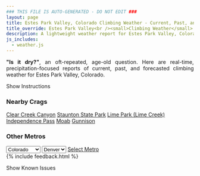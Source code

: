 ```yaml
---
### THIS FILE IS AUTO-GENERATED - DO NOT EDIT ###
layout: page
title: Estes Park Valley, Colorado Climbing Weather - Current, Past, and Forecasted Report
title_override: Estes Park Valley<br /><small>Climbing Weather</small>
description: A lightweight weather report for Estes Park Valley, Colorado. Optimized for slow internet connections.
js_includes:
  - weather.js
---
```


<section class="measure center lh-copy f5-ns f6 ph2 mv4" style="text-align: justify;">
<strong>"Is it dry?"</strong>, an oft-repeated, age-old question. Here are real-time,
precipitation-focused reports of current, past, and forecasted climbing weather for Estes Park Valley, Colorado.
</section>

<p id="settings-toggle" class="mw5 b center tc hover-light-red black-70 pointer">Show Instructions</p>
<section id="settings" class="overflow-hidden" style="display:none;">
    <div class="mv2 ph2 center">
        <div class="fn f6 tc pv2">
            <p class="measure lh-copy center"><strong>Show/hide hourly forecasts</strong> by clicking the desired day.</p>
            <hr class="mw5 p0 mv2 o-60 b0 bt b--light-red light-red bg-light-red">
            <p class="measure lh-copy center"><strong>Current and Past conditions</strong> are measured by the nearest weather station. <strong>Forecast conditions</strong> are calculated and polled separately.</p>
            <hr class="mw5 p0 mv2 o-60 b0 bt b--light-red light-red bg-light-red">
            <p class="measure lh-copy center"><strong>Having issues?</strong> Try <a id="clear-cache" class="no-underline relative fancy-link light-red hover-light-red" href="#">clearing the local cache</a>.</p>
            <hr class="mw5 p0 mv2 o-60 b0 bt b--light-red light-red bg-light-red">
            <p class="measure lh-copy center">Weather data sourced from <a class="no-underline fancy-link relative light-red" target="_blank" href="https://www.weather.gov/documentation/services-web-api">weather.gov</a>.</p>
        </div>
    </div>
</section>
<section id="weather" data-crag="estes-park-valley-colorado" class="mv4-ns mv3 ph2 center"></section>
<section id="nearby" class="tc lh-copy">
  <h3>Nearby Crags</h3>
<a class="nowrap no-underline fancy-link relative light-red mh3" href="/crags/clear-creek-canyon-colorado-weather.html">Clear Creek Canyon</a>
<a class="nowrap no-underline fancy-link relative light-red mh3" href="/crags/staunton-state-park-colorado-weather.html">Staunton State Park</a>
<a class="nowrap no-underline fancy-link relative light-red mh3" href="/crags/lime-park-lime-creek-colorado-weather.html">Lime Park (Lime Creek)</a>
<a class="nowrap no-underline fancy-link relative light-red mh3" href="/crags/independence-pass-colorado-weather.html">Independence Pass</a>
<a class="nowrap no-underline fancy-link relative light-red mh3" href="/crags/moab-utah-weather.html">Moab</a>
<a class="nowrap no-underline fancy-link relative light-red mh3" href="/crags/gunnison-colorado-weather.html">Gunnison</a>
</section>
<section id="nearby" class="tc lh-copy">
  <h3>Other Metros</h3>
  <select class="ma1 bg-near-white pa2" id="stateSel">
    <option value="Texas">Texas</option>
    <option value="Washington">Washington</option>
    <option value="Colorado" selected>Colorado</option>
    <option value="Tennessee">Tennessee</option>
    <option value="Utah">Utah</option>
    <option value="California">California</option>
  </select>
  <select class="ma1 bg-near-white pa2" id="citySel">
    <option value="Denver" selected>Denver</option>
  </select>
  <a id="selectMetro" class="f6 link dim ph3 pv2 ma1 dib white bg-light-red" href="/crags/denver-colorado-weather.html">Select Metro</a>
  <script>
    var states = [];
    states["Texas"] = "Austin"
    states["Washington"] = "Seattle"
    states["Colorado"] = "Denver"
    states["Tennessee"] = "Nashville"
    states["Utah"] = "Salt Lake City"
    states["California"] = "San Francisco|Los Angeles"
  </script>
</section>
{% include feedback.html %}
<p id="issues-toggle" class="mw5 b center tc hover-light-red black-70 pointer">Show Known Issues</p>
<section id="issues" class="overflow-hidden tc f6">
</section>

<script>
  var weekly_BOU_46_92 = {"updated":"2022-03-04T05:57:25+00:00","units":"us","forecastGenerator":"BaselineForecastGenerator","generatedAt":"2022-03-04T08:37:59+00:00","updateTime":"2022-03-04T05:57:25+00:00","validTimes":"2022-03-03T23:00:00+00:00/P7DT2H","elevation":{"unitCode":"wmoUnit:m","value":2542.9464},"periods":[{"number":1,"name":"Overnight","startTime":"2022-03-04T01:00:00-07:00","endTime":"2022-03-04T06:00:00-07:00","isDaytime":false,"temperature":36,"temperatureUnit":"F","temperatureTrend":null,"windSpeed":"10 to 15 mph","windDirection":"WSW","icon":"https://api.weather.gov/icons/land/night/bkn?size=medium","shortForecast":"Mostly Cloudy","detailedForecast":"Mostly cloudy, with a low around 36. West southwest wind 10 to 15 mph, with gusts as high as 24 mph."},{"number":2,"name":"Friday","startTime":"2022-03-04T06:00:00-07:00","endTime":"2022-03-04T18:00:00-07:00","isDaytime":true,"temperature":52,"temperatureUnit":"F","temperatureTrend":"falling","windSpeed":"10 to 14 mph","windDirection":"W","icon":"https://api.weather.gov/icons/land/day/snow,20/snow,90?size=medium","shortForecast":"Slight Chance Light Snow","detailedForecast":"A slight chance of snow between 11am and 1pm, then rain and snow. Partly sunny. High near 52, with temperatures falling to around 46 in the afternoon. West wind 10 to 14 mph, with gusts as high as 22 mph. Chance of precipitation is 90%. New snow accumulation of less than one inch possible."},{"number":3,"name":"Friday Night","startTime":"2022-03-04T18:00:00-07:00","endTime":"2022-03-05T06:00:00-07:00","isDaytime":false,"temperature":30,"temperatureUnit":"F","temperatureTrend":"rising","windSpeed":"7 to 10 mph","windDirection":"W","icon":"https://api.weather.gov/icons/land/night/snow,90?size=medium","shortForecast":"Light Snow","detailedForecast":"Snow. Cloudy. Low around 30, with temperatures rising to around 33 overnight. West wind 7 to 10 mph, with gusts as high as 16 mph. Chance of precipitation is 90%. New snow accumulation of 1 to 3 inches possible."},{"number":4,"name":"Saturday","startTime":"2022-03-05T06:00:00-07:00","endTime":"2022-03-05T18:00:00-07:00","isDaytime":true,"temperature":36,"temperatureUnit":"F","temperatureTrend":null,"windSpeed":"12 to 16 mph","windDirection":"SSW","icon":"https://api.weather.gov/icons/land/day/snow,80?size=medium","shortForecast":"Light Snow","detailedForecast":"Snow. Mostly cloudy, with a high near 36. South southwest wind 12 to 16 mph, with gusts as high as 24 mph. Chance of precipitation is 80%. New snow accumulation of 1 to 2 inches possible."},{"number":5,"name":"Saturday Night","startTime":"2022-03-05T18:00:00-07:00","endTime":"2022-03-06T06:00:00-07:00","isDaytime":false,"temperature":17,"temperatureUnit":"F","temperatureTrend":null,"windSpeed":"7 to 10 mph","windDirection":"SE","icon":"https://api.weather.gov/icons/land/night/snow,70/snow,90?size=medium","shortForecast":"Light Snow","detailedForecast":"Snow. Mostly cloudy, with a low around 17. Southeast wind 7 to 10 mph. Chance of precipitation is 90%. New snow accumulation of around one inch possible."},{"number":6,"name":"Sunday","startTime":"2022-03-06T06:00:00-07:00","endTime":"2022-03-06T18:00:00-07:00","isDaytime":true,"temperature":23,"temperatureUnit":"F","temperatureTrend":null,"windSpeed":"8 to 13 mph","windDirection":"ESE","icon":"https://api.weather.gov/icons/land/day/snow,100?size=medium","shortForecast":"Light Snow","detailedForecast":"Snow. Cloudy, with a high near 23. Chance of precipitation is 100%. New snow accumulation of 1 to 3 inches possible."},{"number":7,"name":"Sunday Night","startTime":"2022-03-06T18:00:00-07:00","endTime":"2022-03-07T06:00:00-07:00","isDaytime":false,"temperature":10,"temperatureUnit":"F","temperatureTrend":null,"windSpeed":"9 mph","windDirection":"NW","icon":"https://api.weather.gov/icons/land/night/snow,70/snow,30?size=medium","shortForecast":"Light Snow Likely","detailedForecast":"Snow likely before 5am. Mostly cloudy, with a low around 10. Chance of precipitation is 70%. New snow accumulation of less than half an inch possible."},{"number":8,"name":"Monday","startTime":"2022-03-07T06:00:00-07:00","endTime":"2022-03-07T18:00:00-07:00","isDaytime":true,"temperature":26,"temperatureUnit":"F","temperatureTrend":null,"windSpeed":"9 to 14 mph","windDirection":"W","icon":"https://api.weather.gov/icons/land/day/snow?size=medium","shortForecast":"Slight Chance Light Snow","detailedForecast":"A slight chance of snow between 11am and 5pm. Partly sunny, with a high near 26."},{"number":9,"name":"Monday Night","startTime":"2022-03-07T18:00:00-07:00","endTime":"2022-03-08T06:00:00-07:00","isDaytime":false,"temperature":10,"temperatureUnit":"F","temperatureTrend":null,"windSpeed":"15 mph","windDirection":"WSW","icon":"https://api.weather.gov/icons/land/night/cold?size=medium","shortForecast":"Mostly Clear","detailedForecast":"Mostly clear, with a low around 10."},{"number":10,"name":"Tuesday","startTime":"2022-03-08T06:00:00-07:00","endTime":"2022-03-08T18:00:00-07:00","isDaytime":true,"temperature":35,"temperatureUnit":"F","temperatureTrend":null,"windSpeed":"15 to 20 mph","windDirection":"WSW","icon":"https://api.weather.gov/icons/land/day/blizzard?size=medium","shortForecast":"Patchy Blowing Snow","detailedForecast":"Patchy blowing snow between 11am and 1pm. Sunny, with a high near 35."},{"number":11,"name":"Tuesday Night","startTime":"2022-03-08T18:00:00-07:00","endTime":"2022-03-09T06:00:00-07:00","isDaytime":false,"temperature":17,"temperatureUnit":"F","temperatureTrend":null,"windSpeed":"17 mph","windDirection":"W","icon":"https://api.weather.gov/icons/land/night/sct/snow?size=medium","shortForecast":"Partly Cloudy then Slight Chance Light Snow","detailedForecast":"A slight chance of snow after 5am. Partly cloudy, with a low around 17."},{"number":12,"name":"Wednesday","startTime":"2022-03-09T06:00:00-07:00","endTime":"2022-03-09T18:00:00-07:00","isDaytime":true,"temperature":35,"temperatureUnit":"F","temperatureTrend":null,"windSpeed":"17 to 21 mph","windDirection":"W","icon":"https://api.weather.gov/icons/land/day/snow?size=medium","shortForecast":"Chance Light Snow","detailedForecast":"A chance of snow. Partly sunny, with a high near 35. New snow accumulation of less than half an inch possible."},{"number":13,"name":"Wednesday Night","startTime":"2022-03-09T18:00:00-07:00","endTime":"2022-03-10T06:00:00-07:00","isDaytime":false,"temperature":14,"temperatureUnit":"F","temperatureTrend":null,"windSpeed":"14 to 17 mph","windDirection":"W","icon":"https://api.weather.gov/icons/land/night/snow?size=medium","shortForecast":"Chance Light Snow","detailedForecast":"A chance of snow. Mostly cloudy, with a low around 14. New snow accumulation of around one inch possible."},{"number":14,"name":"Thursday","startTime":"2022-03-10T06:00:00-07:00","endTime":"2022-03-10T18:00:00-07:00","isDaytime":true,"temperature":24,"temperatureUnit":"F","temperatureTrend":null,"windSpeed":"16 mph","windDirection":"NNW","icon":"https://api.weather.gov/icons/land/day/snow?size=medium","shortForecast":"Chance Light Snow","detailedForecast":"A chance of snow. Partly sunny, with a high near 24. New snow accumulation of less than one inch possible."}]}
  var hourly_BOU_46_92 = {"@context":["https://geojson.org/geojson-ld/geojson-context.jsonld",{"@version":"1.1","wx":"https://api.weather.gov/ontology#","geo":"http://www.opengis.net/ont/geosparql#","unit":"http://codes.wmo.int/common/unit/","@vocab":"https://api.weather.gov/ontology#"}],"type":"Feature","geometry":{"type":"Polygon","coordinates":[[[-105.5332704,40.4141984],[-105.5310309,40.3922896],[-105.5022871,40.393991199999995],[-105.5045206,40.415900099999995],[-105.5332704,40.4141984]]]},"properties":{"updated":"2022-03-04T05:57:25+00:00","units":"us","forecastGenerator":"HourlyForecastGenerator","generatedAt":"2022-03-04T08:38:00+00:00","updateTime":"2022-03-04T05:57:25+00:00","validTimes":"2022-03-03T23:00:00+00:00/P7DT2H","elevation":{"unitCode":"wmoUnit:m","value":2542.9464},"periods":[{"number":1,"name":"","startTime":"2022-03-04T01:00:00-07:00","endTime":"2022-03-04T02:00:00-07:00","isDaytime":false,"temperature":42,"temperatureUnit":"F","temperatureTrend":null,"windSpeed":"15 mph","windDirection":"W","icon":"https://api.weather.gov/icons/land/night/bkn?size=small","shortForecast":"Mostly Cloudy","detailedForecast":""},{"number":2,"name":"","startTime":"2022-03-04T02:00:00-07:00","endTime":"2022-03-04T03:00:00-07:00","isDaytime":false,"temperature":40,"temperatureUnit":"F","temperatureTrend":null,"windSpeed":"14 mph","windDirection":"W","icon":"https://api.weather.gov/icons/land/night/bkn?size=small","shortForecast":"Mostly Cloudy","detailedForecast":""},{"number":3,"name":"","startTime":"2022-03-04T03:00:00-07:00","endTime":"2022-03-04T04:00:00-07:00","isDaytime":false,"temperature":40,"temperatureUnit":"F","temperatureTrend":null,"windSpeed":"13 mph","windDirection":"W","icon":"https://api.weather.gov/icons/land/night/bkn?size=small","shortForecast":"Mostly Cloudy","detailedForecast":""},{"number":4,"name":"","startTime":"2022-03-04T04:00:00-07:00","endTime":"2022-03-04T05:00:00-07:00","isDaytime":false,"temperature":39,"temperatureUnit":"F","temperatureTrend":null,"windSpeed":"10 mph","windDirection":"WSW","icon":"https://api.weather.gov/icons/land/night/bkn?size=small","shortForecast":"Mostly Cloudy","detailedForecast":""},{"number":5,"name":"","startTime":"2022-03-04T05:00:00-07:00","endTime":"2022-03-04T06:00:00-07:00","isDaytime":false,"temperature":37,"temperatureUnit":"F","temperatureTrend":null,"windSpeed":"12 mph","windDirection":"W","icon":"https://api.weather.gov/icons/land/night/bkn?size=small","shortForecast":"Mostly Cloudy","detailedForecast":""},{"number":6,"name":"","startTime":"2022-03-04T06:00:00-07:00","endTime":"2022-03-04T07:00:00-07:00","isDaytime":true,"temperature":39,"temperatureUnit":"F","temperatureTrend":null,"windSpeed":"12 mph","windDirection":"W","icon":"https://api.weather.gov/icons/land/day/bkn?size=small","shortForecast":"Partly Sunny","detailedForecast":""},{"number":7,"name":"","startTime":"2022-03-04T07:00:00-07:00","endTime":"2022-03-04T08:00:00-07:00","isDaytime":true,"temperature":36,"temperatureUnit":"F","temperatureTrend":null,"windSpeed":"10 mph","windDirection":"W","icon":"https://api.weather.gov/icons/land/day/bkn?size=small","shortForecast":"Mostly Cloudy","detailedForecast":""},{"number":8,"name":"","startTime":"2022-03-04T08:00:00-07:00","endTime":"2022-03-04T09:00:00-07:00","isDaytime":true,"temperature":41,"temperatureUnit":"F","temperatureTrend":null,"windSpeed":"10 mph","windDirection":"W","icon":"https://api.weather.gov/icons/land/day/bkn?size=small","shortForecast":"Mostly Cloudy","detailedForecast":""},{"number":9,"name":"","startTime":"2022-03-04T09:00:00-07:00","endTime":"2022-03-04T10:00:00-07:00","isDaytime":true,"temperature":46,"temperatureUnit":"F","temperatureTrend":null,"windSpeed":"12 mph","windDirection":"WSW","icon":"https://api.weather.gov/icons/land/day/bkn?size=small","shortForecast":"Mostly Cloudy","detailedForecast":""},{"number":10,"name":"","startTime":"2022-03-04T10:00:00-07:00","endTime":"2022-03-04T11:00:00-07:00","isDaytime":true,"temperature":50,"temperatureUnit":"F","temperatureTrend":null,"windSpeed":"13 mph","windDirection":"WSW","icon":"https://api.weather.gov/icons/land/day/bkn?size=small","shortForecast":"Mostly Cloudy","detailedForecast":""},{"number":11,"name":"","startTime":"2022-03-04T11:00:00-07:00","endTime":"2022-03-04T12:00:00-07:00","isDaytime":true,"temperature":50,"temperatureUnit":"F","temperatureTrend":null,"windSpeed":"14 mph","windDirection":"WSW","icon":"https://api.weather.gov/icons/land/day/snow?size=small","shortForecast":"Slight Chance Light Snow","detailedForecast":""},{"number":12,"name":"","startTime":"2022-03-04T12:00:00-07:00","endTime":"2022-03-04T13:00:00-07:00","isDaytime":true,"temperature":50,"temperatureUnit":"F","temperatureTrend":null,"windSpeed":"14 mph","windDirection":"WSW","icon":"https://api.weather.gov/icons/land/day/snow?size=small","shortForecast":"Slight Chance Light Snow","detailedForecast":""},{"number":13,"name":"","startTime":"2022-03-04T13:00:00-07:00","endTime":"2022-03-04T14:00:00-07:00","isDaytime":true,"temperature":49,"temperatureUnit":"F","temperatureTrend":null,"windSpeed":"14 mph","windDirection":"WSW","icon":"https://api.weather.gov/icons/land/day/snow?size=small","shortForecast":"Slight Chance Rain And Snow","detailedForecast":""},{"number":14,"name":"","startTime":"2022-03-04T14:00:00-07:00","endTime":"2022-03-04T15:00:00-07:00","isDaytime":true,"temperature":48,"temperatureUnit":"F","temperatureTrend":null,"windSpeed":"14 mph","windDirection":"WSW","icon":"https://api.weather.gov/icons/land/day/snow?size=small","shortForecast":"Slight Chance Rain And Snow","detailedForecast":""},{"number":15,"name":"","startTime":"2022-03-04T15:00:00-07:00","endTime":"2022-03-04T16:00:00-07:00","isDaytime":true,"temperature":48,"temperatureUnit":"F","temperatureTrend":null,"windSpeed":"14 mph","windDirection":"WSW","icon":"https://api.weather.gov/icons/land/day/snow?size=small","shortForecast":"Slight Chance Rain And Snow","detailedForecast":""},{"number":16,"name":"","startTime":"2022-03-04T16:00:00-07:00","endTime":"2022-03-04T17:00:00-07:00","isDaytime":true,"temperature":47,"temperatureUnit":"F","temperatureTrend":null,"windSpeed":"13 mph","windDirection":"W","icon":"https://api.weather.gov/icons/land/day/snow?size=small","shortForecast":"Slight Chance Rain And Snow","detailedForecast":""},{"number":17,"name":"","startTime":"2022-03-04T17:00:00-07:00","endTime":"2022-03-04T18:00:00-07:00","isDaytime":true,"temperature":46,"temperatureUnit":"F","temperatureTrend":null,"windSpeed":"10 mph","windDirection":"W","icon":"https://api.weather.gov/icons/land/day/snow?size=small","shortForecast":"Rain And Snow","detailedForecast":""},{"number":18,"name":"","startTime":"2022-03-04T18:00:00-07:00","endTime":"2022-03-04T19:00:00-07:00","isDaytime":false,"temperature":43,"temperatureUnit":"F","temperatureTrend":null,"windSpeed":"10 mph","windDirection":"W","icon":"https://api.weather.gov/icons/land/night/snow?size=small","shortForecast":"Light Snow","detailedForecast":""},{"number":19,"name":"","startTime":"2022-03-04T19:00:00-07:00","endTime":"2022-03-04T20:00:00-07:00","isDaytime":false,"temperature":42,"temperatureUnit":"F","temperatureTrend":null,"windSpeed":"7 mph","windDirection":"W","icon":"https://api.weather.gov/icons/land/night/snow?size=small","shortForecast":"Light Snow","detailedForecast":""},{"number":20,"name":"","startTime":"2022-03-04T20:00:00-07:00","endTime":"2022-03-04T21:00:00-07:00","isDaytime":false,"temperature":40,"temperatureUnit":"F","temperatureTrend":null,"windSpeed":"7 mph","windDirection":"W","icon":"https://api.weather.gov/icons/land/night/snow?size=small","shortForecast":"Light Snow","detailedForecast":""},{"number":21,"name":"","startTime":"2022-03-04T21:00:00-07:00","endTime":"2022-03-04T22:00:00-07:00","isDaytime":false,"temperature":40,"temperatureUnit":"F","temperatureTrend":null,"windSpeed":"8 mph","windDirection":"W","icon":"https://api.weather.gov/icons/land/night/snow?size=small","shortForecast":"Light Snow","detailedForecast":""},{"number":22,"name":"","startTime":"2022-03-04T22:00:00-07:00","endTime":"2022-03-04T23:00:00-07:00","isDaytime":false,"temperature":40,"temperatureUnit":"F","temperatureTrend":null,"windSpeed":"9 mph","windDirection":"W","icon":"https://api.weather.gov/icons/land/night/snow?size=small","shortForecast":"Light Snow","detailedForecast":""},{"number":23,"name":"","startTime":"2022-03-04T23:00:00-07:00","endTime":"2022-03-05T00:00:00-07:00","isDaytime":false,"temperature":39,"temperatureUnit":"F","temperatureTrend":null,"windSpeed":"9 mph","windDirection":"W","icon":"https://api.weather.gov/icons/land/night/snow?size=small","shortForecast":"Light Snow","detailedForecast":""},{"number":24,"name":"","startTime":"2022-03-05T00:00:00-07:00","endTime":"2022-03-05T01:00:00-07:00","isDaytime":false,"temperature":38,"temperatureUnit":"F","temperatureTrend":null,"windSpeed":"9 mph","windDirection":"W","icon":"https://api.weather.gov/icons/land/night/snow?size=small","shortForecast":"Light Snow","detailedForecast":""},{"number":25,"name":"","startTime":"2022-03-05T01:00:00-07:00","endTime":"2022-03-05T02:00:00-07:00","isDaytime":false,"temperature":37,"temperatureUnit":"F","temperatureTrend":null,"windSpeed":"10 mph","windDirection":"W","icon":"https://api.weather.gov/icons/land/night/snow?size=small","shortForecast":"Light Snow","detailedForecast":""},{"number":26,"name":"","startTime":"2022-03-05T02:00:00-07:00","endTime":"2022-03-05T03:00:00-07:00","isDaytime":false,"temperature":36,"temperatureUnit":"F","temperatureTrend":null,"windSpeed":"10 mph","windDirection":"W","icon":"https://api.weather.gov/icons/land/night/snow?size=small","shortForecast":"Light Snow","detailedForecast":""},{"number":27,"name":"","startTime":"2022-03-05T03:00:00-07:00","endTime":"2022-03-05T04:00:00-07:00","isDaytime":false,"temperature":35,"temperatureUnit":"F","temperatureTrend":null,"windSpeed":"10 mph","windDirection":"W","icon":"https://api.weather.gov/icons/land/night/snow?size=small","shortForecast":"Light Snow","detailedForecast":""},{"number":28,"name":"","startTime":"2022-03-05T04:00:00-07:00","endTime":"2022-03-05T05:00:00-07:00","isDaytime":false,"temperature":34,"temperatureUnit":"F","temperatureTrend":null,"windSpeed":"10 mph","windDirection":"W","icon":"https://api.weather.gov/icons/land/night/snow?size=small","shortForecast":"Light Snow","detailedForecast":""},{"number":29,"name":"","startTime":"2022-03-05T05:00:00-07:00","endTime":"2022-03-05T06:00:00-07:00","isDaytime":false,"temperature":33,"temperatureUnit":"F","temperatureTrend":null,"windSpeed":"10 mph","windDirection":"W","icon":"https://api.weather.gov/icons/land/night/snow?size=small","shortForecast":"Light Snow","detailedForecast":""},{"number":30,"name":"","startTime":"2022-03-05T06:00:00-07:00","endTime":"2022-03-05T07:00:00-07:00","isDaytime":true,"temperature":32,"temperatureUnit":"F","temperatureTrend":null,"windSpeed":"12 mph","windDirection":"W","icon":"https://api.weather.gov/icons/land/day/snow?size=small","shortForecast":"Light Snow","detailedForecast":""},{"number":31,"name":"","startTime":"2022-03-05T07:00:00-07:00","endTime":"2022-03-05T08:00:00-07:00","isDaytime":true,"temperature":32,"temperatureUnit":"F","temperatureTrend":null,"windSpeed":"13 mph","windDirection":"W","icon":"https://api.weather.gov/icons/land/day/snow?size=small","shortForecast":"Light Snow","detailedForecast":""},{"number":32,"name":"","startTime":"2022-03-05T08:00:00-07:00","endTime":"2022-03-05T09:00:00-07:00","isDaytime":true,"temperature":32,"temperatureUnit":"F","temperatureTrend":null,"windSpeed":"14 mph","windDirection":"W","icon":"https://api.weather.gov/icons/land/day/snow?size=small","shortForecast":"Light Snow","detailedForecast":""},{"number":33,"name":"","startTime":"2022-03-05T09:00:00-07:00","endTime":"2022-03-05T10:00:00-07:00","isDaytime":true,"temperature":32,"temperatureUnit":"F","temperatureTrend":null,"windSpeed":"15 mph","windDirection":"W","icon":"https://api.weather.gov/icons/land/day/snow?size=small","shortForecast":"Light Snow","detailedForecast":""},{"number":34,"name":"","startTime":"2022-03-05T10:00:00-07:00","endTime":"2022-03-05T11:00:00-07:00","isDaytime":true,"temperature":33,"temperatureUnit":"F","temperatureTrend":null,"windSpeed":"16 mph","windDirection":"W","icon":"https://api.weather.gov/icons/land/day/snow?size=small","shortForecast":"Light Snow","detailedForecast":""},{"number":35,"name":"","startTime":"2022-03-05T11:00:00-07:00","endTime":"2022-03-05T12:00:00-07:00","isDaytime":true,"temperature":34,"temperatureUnit":"F","temperatureTrend":null,"windSpeed":"16 mph","windDirection":"W","icon":"https://api.weather.gov/icons/land/day/snow?size=small","shortForecast":"Light Snow","detailedForecast":""},{"number":36,"name":"","startTime":"2022-03-05T12:00:00-07:00","endTime":"2022-03-05T13:00:00-07:00","isDaytime":true,"temperature":35,"temperatureUnit":"F","temperatureTrend":null,"windSpeed":"16 mph","windDirection":"W","icon":"https://api.weather.gov/icons/land/day/snow?size=small","shortForecast":"Light Snow","detailedForecast":""},{"number":37,"name":"","startTime":"2022-03-05T13:00:00-07:00","endTime":"2022-03-05T14:00:00-07:00","isDaytime":true,"temperature":35,"temperatureUnit":"F","temperatureTrend":null,"windSpeed":"16 mph","windDirection":"W","icon":"https://api.weather.gov/icons/land/day/snow?size=small","shortForecast":"Light Snow","detailedForecast":""},{"number":38,"name":"","startTime":"2022-03-05T14:00:00-07:00","endTime":"2022-03-05T15:00:00-07:00","isDaytime":true,"temperature":35,"temperatureUnit":"F","temperatureTrend":null,"windSpeed":"15 mph","windDirection":"W","icon":"https://api.weather.gov/icons/land/day/snow?size=small","shortForecast":"Light Snow","detailedForecast":""},{"number":39,"name":"","startTime":"2022-03-05T15:00:00-07:00","endTime":"2022-03-05T16:00:00-07:00","isDaytime":true,"temperature":34,"temperatureUnit":"F","temperatureTrend":null,"windSpeed":"15 mph","windDirection":"SW","icon":"https://api.weather.gov/icons/land/day/snow?size=small","shortForecast":"Light Snow","detailedForecast":""},{"number":40,"name":"","startTime":"2022-03-05T16:00:00-07:00","endTime":"2022-03-05T17:00:00-07:00","isDaytime":true,"temperature":32,"temperatureUnit":"F","temperatureTrend":null,"windSpeed":"14 mph","windDirection":"SE","icon":"https://api.weather.gov/icons/land/day/snow?size=small","shortForecast":"Light Snow","detailedForecast":""},{"number":41,"name":"","startTime":"2022-03-05T17:00:00-07:00","endTime":"2022-03-05T18:00:00-07:00","isDaytime":true,"temperature":31,"temperatureUnit":"F","temperatureTrend":null,"windSpeed":"13 mph","windDirection":"E","icon":"https://api.weather.gov/icons/land/day/snow?size=small","shortForecast":"Chance Light Snow","detailedForecast":""},{"number":42,"name":"","startTime":"2022-03-05T18:00:00-07:00","endTime":"2022-03-05T19:00:00-07:00","isDaytime":false,"temperature":30,"temperatureUnit":"F","temperatureTrend":null,"windSpeed":"10 mph","windDirection":"ESE","icon":"https://api.weather.gov/icons/land/night/snow?size=small","shortForecast":"Chance Light Snow","detailedForecast":""},{"number":43,"name":"","startTime":"2022-03-05T19:00:00-07:00","endTime":"2022-03-05T20:00:00-07:00","isDaytime":false,"temperature":30,"temperatureUnit":"F","temperatureTrend":null,"windSpeed":"8 mph","windDirection":"ESE","icon":"https://api.weather.gov/icons/land/night/snow?size=small","shortForecast":"Chance Light Snow","detailedForecast":""},{"number":44,"name":"","startTime":"2022-03-05T20:00:00-07:00","endTime":"2022-03-05T21:00:00-07:00","isDaytime":false,"temperature":29,"temperatureUnit":"F","temperatureTrend":null,"windSpeed":"7 mph","windDirection":"ESE","icon":"https://api.weather.gov/icons/land/night/snow?size=small","shortForecast":"Chance Light Snow","detailedForecast":""},{"number":45,"name":"","startTime":"2022-03-05T21:00:00-07:00","endTime":"2022-03-05T22:00:00-07:00","isDaytime":false,"temperature":28,"temperatureUnit":"F","temperatureTrend":null,"windSpeed":"7 mph","windDirection":"SE","icon":"https://api.weather.gov/icons/land/night/snow?size=small","shortForecast":"Chance Light Snow","detailedForecast":""},{"number":46,"name":"","startTime":"2022-03-05T22:00:00-07:00","endTime":"2022-03-05T23:00:00-07:00","isDaytime":false,"temperature":27,"temperatureUnit":"F","temperatureTrend":null,"windSpeed":"7 mph","windDirection":"SE","icon":"https://api.weather.gov/icons/land/night/snow?size=small","shortForecast":"Chance Light Snow","detailedForecast":""},{"number":47,"name":"","startTime":"2022-03-05T23:00:00-07:00","endTime":"2022-03-06T00:00:00-07:00","isDaytime":false,"temperature":26,"temperatureUnit":"F","temperatureTrend":null,"windSpeed":"7 mph","windDirection":"SE","icon":"https://api.weather.gov/icons/land/night/snow?size=small","shortForecast":"Light Snow Likely","detailedForecast":""},{"number":48,"name":"","startTime":"2022-03-06T00:00:00-07:00","endTime":"2022-03-06T01:00:00-07:00","isDaytime":false,"temperature":25,"temperatureUnit":"F","temperatureTrend":null,"windSpeed":"7 mph","windDirection":"SE","icon":"https://api.weather.gov/icons/land/night/snow?size=small","shortForecast":"Light Snow Likely","detailedForecast":""},{"number":49,"name":"","startTime":"2022-03-06T01:00:00-07:00","endTime":"2022-03-06T02:00:00-07:00","isDaytime":false,"temperature":24,"temperatureUnit":"F","temperatureTrend":null,"windSpeed":"7 mph","windDirection":"SE","icon":"https://api.weather.gov/icons/land/night/snow?size=small","shortForecast":"Light Snow Likely","detailedForecast":""},{"number":50,"name":"","startTime":"2022-03-06T02:00:00-07:00","endTime":"2022-03-06T03:00:00-07:00","isDaytime":false,"temperature":23,"temperatureUnit":"F","temperatureTrend":null,"windSpeed":"7 mph","windDirection":"SE","icon":"https://api.weather.gov/icons/land/night/snow?size=small","shortForecast":"Light Snow Likely","detailedForecast":""},{"number":51,"name":"","startTime":"2022-03-06T03:00:00-07:00","endTime":"2022-03-06T04:00:00-07:00","isDaytime":false,"temperature":22,"temperatureUnit":"F","temperatureTrend":null,"windSpeed":"7 mph","windDirection":"SE","icon":"https://api.weather.gov/icons/land/night/snow?size=small","shortForecast":"Light Snow Likely","detailedForecast":""},{"number":52,"name":"","startTime":"2022-03-06T04:00:00-07:00","endTime":"2022-03-06T05:00:00-07:00","isDaytime":false,"temperature":22,"temperatureUnit":"F","temperatureTrend":null,"windSpeed":"7 mph","windDirection":"SE","icon":"https://api.weather.gov/icons/land/night/snow?size=small","shortForecast":"Light Snow Likely","detailedForecast":""},{"number":53,"name":"","startTime":"2022-03-06T05:00:00-07:00","endTime":"2022-03-06T06:00:00-07:00","isDaytime":false,"temperature":21,"temperatureUnit":"F","temperatureTrend":null,"windSpeed":"7 mph","windDirection":"SE","icon":"https://api.weather.gov/icons/land/night/snow?size=small","shortForecast":"Light Snow","detailedForecast":""},{"number":54,"name":"","startTime":"2022-03-06T06:00:00-07:00","endTime":"2022-03-06T07:00:00-07:00","isDaytime":true,"temperature":20,"temperatureUnit":"F","temperatureTrend":null,"windSpeed":"8 mph","windDirection":"SE","icon":"https://api.weather.gov/icons/land/day/snow?size=small","shortForecast":"Light Snow","detailedForecast":""},{"number":55,"name":"","startTime":"2022-03-06T07:00:00-07:00","endTime":"2022-03-06T08:00:00-07:00","isDaytime":true,"temperature":20,"temperatureUnit":"F","temperatureTrend":null,"windSpeed":"9 mph","windDirection":"ESE","icon":"https://api.weather.gov/icons/land/day/snow?size=small","shortForecast":"Light Snow","detailedForecast":""},{"number":56,"name":"","startTime":"2022-03-06T08:00:00-07:00","endTime":"2022-03-06T09:00:00-07:00","isDaytime":true,"temperature":20,"temperatureUnit":"F","temperatureTrend":null,"windSpeed":"10 mph","windDirection":"ESE","icon":"https://api.weather.gov/icons/land/day/snow?size=small","shortForecast":"Light Snow","detailedForecast":""},{"number":57,"name":"","startTime":"2022-03-06T09:00:00-07:00","endTime":"2022-03-06T10:00:00-07:00","isDaytime":true,"temperature":20,"temperatureUnit":"F","temperatureTrend":null,"windSpeed":"12 mph","windDirection":"ESE","icon":"https://api.weather.gov/icons/land/day/snow?size=small","shortForecast":"Light Snow","detailedForecast":""},{"number":58,"name":"","startTime":"2022-03-06T10:00:00-07:00","endTime":"2022-03-06T11:00:00-07:00","isDaytime":true,"temperature":21,"temperatureUnit":"F","temperatureTrend":null,"windSpeed":"13 mph","windDirection":"ESE","icon":"https://api.weather.gov/icons/land/day/snow?size=small","shortForecast":"Light Snow","detailedForecast":""},{"number":59,"name":"","startTime":"2022-03-06T11:00:00-07:00","endTime":"2022-03-06T12:00:00-07:00","isDaytime":true,"temperature":21,"temperatureUnit":"F","temperatureTrend":null,"windSpeed":"13 mph","windDirection":"ESE","icon":"https://api.weather.gov/icons/land/day/snow?size=small","shortForecast":"Light Snow","detailedForecast":""},{"number":60,"name":"","startTime":"2022-03-06T12:00:00-07:00","endTime":"2022-03-06T13:00:00-07:00","isDaytime":true,"temperature":21,"temperatureUnit":"F","temperatureTrend":null,"windSpeed":"13 mph","windDirection":"ESE","icon":"https://api.weather.gov/icons/land/day/snow?size=small","shortForecast":"Light Snow","detailedForecast":""},{"number":61,"name":"","startTime":"2022-03-06T13:00:00-07:00","endTime":"2022-03-06T14:00:00-07:00","isDaytime":true,"temperature":22,"temperatureUnit":"F","temperatureTrend":null,"windSpeed":"13 mph","windDirection":"ESE","icon":"https://api.weather.gov/icons/land/day/snow?size=small","shortForecast":"Light Snow","detailedForecast":""},{"number":62,"name":"","startTime":"2022-03-06T14:00:00-07:00","endTime":"2022-03-06T15:00:00-07:00","isDaytime":true,"temperature":22,"temperatureUnit":"F","temperatureTrend":null,"windSpeed":"13 mph","windDirection":"E","icon":"https://api.weather.gov/icons/land/day/snow?size=small","shortForecast":"Light Snow","detailedForecast":""},{"number":63,"name":"","startTime":"2022-03-06T15:00:00-07:00","endTime":"2022-03-06T16:00:00-07:00","isDaytime":true,"temperature":22,"temperatureUnit":"F","temperatureTrend":null,"windSpeed":"13 mph","windDirection":"E","icon":"https://api.weather.gov/icons/land/day/snow?size=small","shortForecast":"Light Snow","detailedForecast":""},{"number":64,"name":"","startTime":"2022-03-06T16:00:00-07:00","endTime":"2022-03-06T17:00:00-07:00","isDaytime":true,"temperature":22,"temperatureUnit":"F","temperatureTrend":null,"windSpeed":"12 mph","windDirection":"E","icon":"https://api.weather.gov/icons/land/day/snow?size=small","shortForecast":"Light Snow","detailedForecast":""},{"number":65,"name":"","startTime":"2022-03-06T17:00:00-07:00","endTime":"2022-03-06T18:00:00-07:00","isDaytime":true,"temperature":21,"temperatureUnit":"F","temperatureTrend":null,"windSpeed":"9 mph","windDirection":"E","icon":"https://api.weather.gov/icons/land/day/snow?size=small","shortForecast":"Light Snow Likely","detailedForecast":""},{"number":66,"name":"","startTime":"2022-03-06T18:00:00-07:00","endTime":"2022-03-06T19:00:00-07:00","isDaytime":false,"temperature":20,"temperatureUnit":"F","temperatureTrend":null,"windSpeed":"9 mph","windDirection":"E","icon":"https://api.weather.gov/icons/land/night/snow?size=small","shortForecast":"Light Snow Likely","detailedForecast":""},{"number":67,"name":"","startTime":"2022-03-06T19:00:00-07:00","endTime":"2022-03-06T20:00:00-07:00","isDaytime":false,"temperature":20,"temperatureUnit":"F","temperatureTrend":null,"windSpeed":"9 mph","windDirection":"E","icon":"https://api.weather.gov/icons/land/night/snow?size=small","shortForecast":"Light Snow Likely","detailedForecast":""},{"number":68,"name":"","startTime":"2022-03-06T20:00:00-07:00","endTime":"2022-03-06T21:00:00-07:00","isDaytime":false,"temperature":19,"temperatureUnit":"F","temperatureTrend":null,"windSpeed":"9 mph","windDirection":"E","icon":"https://api.weather.gov/icons/land/night/snow?size=small","shortForecast":"Light Snow Likely","detailedForecast":""},{"number":69,"name":"","startTime":"2022-03-06T21:00:00-07:00","endTime":"2022-03-06T22:00:00-07:00","isDaytime":false,"temperature":19,"temperatureUnit":"F","temperatureTrend":null,"windSpeed":"9 mph","windDirection":"E","icon":"https://api.weather.gov/icons/land/night/snow?size=small","shortForecast":"Light Snow Likely","detailedForecast":""},{"number":70,"name":"","startTime":"2022-03-06T22:00:00-07:00","endTime":"2022-03-06T23:00:00-07:00","isDaytime":false,"temperature":19,"temperatureUnit":"F","temperatureTrend":null,"windSpeed":"9 mph","windDirection":"E","icon":"https://api.weather.gov/icons/land/night/snow?size=small","shortForecast":"Light Snow Likely","detailedForecast":""},{"number":71,"name":"","startTime":"2022-03-06T23:00:00-07:00","endTime":"2022-03-07T00:00:00-07:00","isDaytime":false,"temperature":19,"temperatureUnit":"F","temperatureTrend":null,"windSpeed":"7 mph","windDirection":"NW","icon":"https://api.weather.gov/icons/land/night/snow?size=small","shortForecast":"Chance Light Snow","detailedForecast":""},{"number":72,"name":"","startTime":"2022-03-07T00:00:00-07:00","endTime":"2022-03-07T01:00:00-07:00","isDaytime":false,"temperature":18,"temperatureUnit":"F","temperatureTrend":null,"windSpeed":"7 mph","windDirection":"NW","icon":"https://api.weather.gov/icons/land/night/snow?size=small","shortForecast":"Chance Light Snow","detailedForecast":""},{"number":73,"name":"","startTime":"2022-03-07T01:00:00-07:00","endTime":"2022-03-07T02:00:00-07:00","isDaytime":false,"temperature":17,"temperatureUnit":"F","temperatureTrend":null,"windSpeed":"7 mph","windDirection":"NW","icon":"https://api.weather.gov/icons/land/night/snow?size=small","shortForecast":"Chance Light Snow","detailedForecast":""},{"number":74,"name":"","startTime":"2022-03-07T02:00:00-07:00","endTime":"2022-03-07T03:00:00-07:00","isDaytime":false,"temperature":16,"temperatureUnit":"F","temperatureTrend":null,"windSpeed":"7 mph","windDirection":"NW","icon":"https://api.weather.gov/icons/land/night/snow?size=small","shortForecast":"Chance Light Snow","detailedForecast":""},{"number":75,"name":"","startTime":"2022-03-07T03:00:00-07:00","endTime":"2022-03-07T04:00:00-07:00","isDaytime":false,"temperature":15,"temperatureUnit":"F","temperatureTrend":null,"windSpeed":"7 mph","windDirection":"NW","icon":"https://api.weather.gov/icons/land/night/snow?size=small","shortForecast":"Chance Light Snow","detailedForecast":""},{"number":76,"name":"","startTime":"2022-03-07T04:00:00-07:00","endTime":"2022-03-07T05:00:00-07:00","isDaytime":false,"temperature":15,"temperatureUnit":"F","temperatureTrend":null,"windSpeed":"7 mph","windDirection":"NW","icon":"https://api.weather.gov/icons/land/night/snow?size=small","shortForecast":"Chance Light Snow","detailedForecast":""},{"number":77,"name":"","startTime":"2022-03-07T05:00:00-07:00","endTime":"2022-03-07T06:00:00-07:00","isDaytime":false,"temperature":15,"temperatureUnit":"F","temperatureTrend":null,"windSpeed":"9 mph","windDirection":"W","icon":"https://api.weather.gov/icons/land/night/bkn?size=small","shortForecast":"Mostly Cloudy","detailedForecast":""},{"number":78,"name":"","startTime":"2022-03-07T06:00:00-07:00","endTime":"2022-03-07T07:00:00-07:00","isDaytime":true,"temperature":15,"temperatureUnit":"F","temperatureTrend":null,"windSpeed":"9 mph","windDirection":"W","icon":"https://api.weather.gov/icons/land/day/bkn?size=small","shortForecast":"Partly Sunny","detailedForecast":""},{"number":79,"name":"","startTime":"2022-03-07T07:00:00-07:00","endTime":"2022-03-07T08:00:00-07:00","isDaytime":true,"temperature":16,"temperatureUnit":"F","temperatureTrend":null,"windSpeed":"9 mph","windDirection":"W","icon":"https://api.weather.gov/icons/land/day/bkn?size=small","shortForecast":"Partly Sunny","detailedForecast":""},{"number":80,"name":"","startTime":"2022-03-07T08:00:00-07:00","endTime":"2022-03-07T09:00:00-07:00","isDaytime":true,"temperature":17,"temperatureUnit":"F","temperatureTrend":null,"windSpeed":"9 mph","windDirection":"W","icon":"https://api.weather.gov/icons/land/day/bkn?size=small","shortForecast":"Partly Sunny","detailedForecast":""},{"number":81,"name":"","startTime":"2022-03-07T09:00:00-07:00","endTime":"2022-03-07T10:00:00-07:00","isDaytime":true,"temperature":19,"temperatureUnit":"F","temperatureTrend":null,"windSpeed":"9 mph","windDirection":"W","icon":"https://api.weather.gov/icons/land/day/bkn?size=small","shortForecast":"Partly Sunny","detailedForecast":""},{"number":82,"name":"","startTime":"2022-03-07T10:00:00-07:00","endTime":"2022-03-07T11:00:00-07:00","isDaytime":true,"temperature":20,"temperatureUnit":"F","temperatureTrend":null,"windSpeed":"9 mph","windDirection":"W","icon":"https://api.weather.gov/icons/land/day/bkn?size=small","shortForecast":"Partly Sunny","detailedForecast":""},{"number":83,"name":"","startTime":"2022-03-07T11:00:00-07:00","endTime":"2022-03-07T12:00:00-07:00","isDaytime":true,"temperature":22,"temperatureUnit":"F","temperatureTrend":null,"windSpeed":"14 mph","windDirection":"ENE","icon":"https://api.weather.gov/icons/land/day/snow?size=small","shortForecast":"Slight Chance Light Snow","detailedForecast":""},{"number":84,"name":"","startTime":"2022-03-07T12:00:00-07:00","endTime":"2022-03-07T13:00:00-07:00","isDaytime":true,"temperature":23,"temperatureUnit":"F","temperatureTrend":null,"windSpeed":"14 mph","windDirection":"ENE","icon":"https://api.weather.gov/icons/land/day/snow?size=small","shortForecast":"Slight Chance Light Snow","detailedForecast":""},{"number":85,"name":"","startTime":"2022-03-07T13:00:00-07:00","endTime":"2022-03-07T14:00:00-07:00","isDaytime":true,"temperature":24,"temperatureUnit":"F","temperatureTrend":null,"windSpeed":"14 mph","windDirection":"ENE","icon":"https://api.weather.gov/icons/land/day/snow?size=small","shortForecast":"Slight Chance Light Snow","detailedForecast":""},{"number":86,"name":"","startTime":"2022-03-07T14:00:00-07:00","endTime":"2022-03-07T15:00:00-07:00","isDaytime":true,"temperature":25,"temperatureUnit":"F","temperatureTrend":null,"windSpeed":"14 mph","windDirection":"ENE","icon":"https://api.weather.gov/icons/land/day/snow?size=small","shortForecast":"Slight Chance Light Snow","detailedForecast":""},{"number":87,"name":"","startTime":"2022-03-07T15:00:00-07:00","endTime":"2022-03-07T16:00:00-07:00","isDaytime":true,"temperature":25,"temperatureUnit":"F","temperatureTrend":null,"windSpeed":"14 mph","windDirection":"ENE","icon":"https://api.weather.gov/icons/land/day/snow?size=small","shortForecast":"Slight Chance Light Snow","detailedForecast":""},{"number":88,"name":"","startTime":"2022-03-07T16:00:00-07:00","endTime":"2022-03-07T17:00:00-07:00","isDaytime":true,"temperature":25,"temperatureUnit":"F","temperatureTrend":null,"windSpeed":"14 mph","windDirection":"ENE","icon":"https://api.weather.gov/icons/land/day/snow?size=small","shortForecast":"Slight Chance Light Snow","detailedForecast":""},{"number":89,"name":"","startTime":"2022-03-07T17:00:00-07:00","endTime":"2022-03-07T18:00:00-07:00","isDaytime":true,"temperature":24,"temperatureUnit":"F","temperatureTrend":null,"windSpeed":"13 mph","windDirection":"WSW","icon":"https://api.weather.gov/icons/land/day/sct?size=small","shortForecast":"Mostly Sunny","detailedForecast":""},{"number":90,"name":"","startTime":"2022-03-07T18:00:00-07:00","endTime":"2022-03-07T19:00:00-07:00","isDaytime":false,"temperature":22,"temperatureUnit":"F","temperatureTrend":null,"windSpeed":"13 mph","windDirection":"WSW","icon":"https://api.weather.gov/icons/land/night/sct?size=small","shortForecast":"Partly Cloudy","detailedForecast":""},{"number":91,"name":"","startTime":"2022-03-07T19:00:00-07:00","endTime":"2022-03-07T20:00:00-07:00","isDaytime":false,"temperature":21,"temperatureUnit":"F","temperatureTrend":null,"windSpeed":"13 mph","windDirection":"WSW","icon":"https://api.weather.gov/icons/land/night/sct?size=small","shortForecast":"Partly Cloudy","detailedForecast":""},{"number":92,"name":"","startTime":"2022-03-07T20:00:00-07:00","endTime":"2022-03-07T21:00:00-07:00","isDaytime":false,"temperature":19,"temperatureUnit":"F","temperatureTrend":null,"windSpeed":"13 mph","windDirection":"WSW","icon":"https://api.weather.gov/icons/land/night/sct?size=small","shortForecast":"Partly Cloudy","detailedForecast":""},{"number":93,"name":"","startTime":"2022-03-07T21:00:00-07:00","endTime":"2022-03-07T22:00:00-07:00","isDaytime":false,"temperature":18,"temperatureUnit":"F","temperatureTrend":null,"windSpeed":"13 mph","windDirection":"WSW","icon":"https://api.weather.gov/icons/land/night/sct?size=small","shortForecast":"Partly Cloudy","detailedForecast":""},{"number":94,"name":"","startTime":"2022-03-07T22:00:00-07:00","endTime":"2022-03-07T23:00:00-07:00","isDaytime":false,"temperature":18,"temperatureUnit":"F","temperatureTrend":null,"windSpeed":"13 mph","windDirection":"WSW","icon":"https://api.weather.gov/icons/land/night/sct?size=small","shortForecast":"Partly Cloudy","detailedForecast":""},{"number":95,"name":"","startTime":"2022-03-07T23:00:00-07:00","endTime":"2022-03-08T00:00:00-07:00","isDaytime":false,"temperature":17,"temperatureUnit":"F","temperatureTrend":null,"windSpeed":"14 mph","windDirection":"W","icon":"https://api.weather.gov/icons/land/night/few?size=small","shortForecast":"Mostly Clear","detailedForecast":""},{"number":96,"name":"","startTime":"2022-03-08T00:00:00-07:00","endTime":"2022-03-08T01:00:00-07:00","isDaytime":false,"temperature":16,"temperatureUnit":"F","temperatureTrend":null,"windSpeed":"14 mph","windDirection":"W","icon":"https://api.weather.gov/icons/land/night/few?size=small","shortForecast":"Mostly Clear","detailedForecast":""},{"number":97,"name":"","startTime":"2022-03-08T01:00:00-07:00","endTime":"2022-03-08T02:00:00-07:00","isDaytime":false,"temperature":16,"temperatureUnit":"F","temperatureTrend":null,"windSpeed":"14 mph","windDirection":"W","icon":"https://api.weather.gov/icons/land/night/few?size=small","shortForecast":"Mostly Clear","detailedForecast":""},{"number":98,"name":"","startTime":"2022-03-08T02:00:00-07:00","endTime":"2022-03-08T03:00:00-07:00","isDaytime":false,"temperature":15,"temperatureUnit":"F","temperatureTrend":null,"windSpeed":"14 mph","windDirection":"W","icon":"https://api.weather.gov/icons/land/night/few?size=small","shortForecast":"Mostly Clear","detailedForecast":""},{"number":99,"name":"","startTime":"2022-03-08T03:00:00-07:00","endTime":"2022-03-08T04:00:00-07:00","isDaytime":false,"temperature":15,"temperatureUnit":"F","temperatureTrend":null,"windSpeed":"14 mph","windDirection":"W","icon":"https://api.weather.gov/icons/land/night/few?size=small","shortForecast":"Mostly Clear","detailedForecast":""},{"number":100,"name":"","startTime":"2022-03-08T04:00:00-07:00","endTime":"2022-03-08T05:00:00-07:00","isDaytime":false,"temperature":14,"temperatureUnit":"F","temperatureTrend":null,"windSpeed":"14 mph","windDirection":"W","icon":"https://api.weather.gov/icons/land/night/few?size=small","shortForecast":"Mostly Clear","detailedForecast":""},{"number":101,"name":"","startTime":"2022-03-08T05:00:00-07:00","endTime":"2022-03-08T06:00:00-07:00","isDaytime":false,"temperature":15,"temperatureUnit":"F","temperatureTrend":null,"windSpeed":"15 mph","windDirection":"W","icon":"https://api.weather.gov/icons/land/night/few?size=small","shortForecast":"Mostly Clear","detailedForecast":""},{"number":102,"name":"","startTime":"2022-03-08T06:00:00-07:00","endTime":"2022-03-08T07:00:00-07:00","isDaytime":true,"temperature":16,"temperatureUnit":"F","temperatureTrend":null,"windSpeed":"15 mph","windDirection":"W","icon":"https://api.weather.gov/icons/land/day/few?size=small","shortForecast":"Sunny","detailedForecast":""},{"number":103,"name":"","startTime":"2022-03-08T07:00:00-07:00","endTime":"2022-03-08T08:00:00-07:00","isDaytime":true,"temperature":18,"temperatureUnit":"F","temperatureTrend":null,"windSpeed":"15 mph","windDirection":"W","icon":"https://api.weather.gov/icons/land/day/few?size=small","shortForecast":"Sunny","detailedForecast":""},{"number":104,"name":"","startTime":"2022-03-08T08:00:00-07:00","endTime":"2022-03-08T09:00:00-07:00","isDaytime":true,"temperature":21,"temperatureUnit":"F","temperatureTrend":null,"windSpeed":"15 mph","windDirection":"W","icon":"https://api.weather.gov/icons/land/day/few?size=small","shortForecast":"Sunny","detailedForecast":""},{"number":105,"name":"","startTime":"2022-03-08T09:00:00-07:00","endTime":"2022-03-08T10:00:00-07:00","isDaytime":true,"temperature":24,"temperatureUnit":"F","temperatureTrend":null,"windSpeed":"15 mph","windDirection":"W","icon":"https://api.weather.gov/icons/land/day/few?size=small","shortForecast":"Sunny","detailedForecast":""},{"number":106,"name":"","startTime":"2022-03-08T10:00:00-07:00","endTime":"2022-03-08T11:00:00-07:00","isDaytime":true,"temperature":28,"temperatureUnit":"F","temperatureTrend":null,"windSpeed":"15 mph","windDirection":"W","icon":"https://api.weather.gov/icons/land/day/few?size=small","shortForecast":"Sunny","detailedForecast":""},{"number":107,"name":"","startTime":"2022-03-08T11:00:00-07:00","endTime":"2022-03-08T12:00:00-07:00","isDaytime":true,"temperature":31,"temperatureUnit":"F","temperatureTrend":null,"windSpeed":"20 mph","windDirection":"WSW","icon":"https://api.weather.gov/icons/land/day/blizzard?size=small","shortForecast":"Patchy Blowing Snow","detailedForecast":""},{"number":108,"name":"","startTime":"2022-03-08T12:00:00-07:00","endTime":"2022-03-08T13:00:00-07:00","isDaytime":true,"temperature":33,"temperatureUnit":"F","temperatureTrend":null,"windSpeed":"20 mph","windDirection":"WSW","icon":"https://api.weather.gov/icons/land/day/blizzard?size=small","shortForecast":"Patchy Blowing Snow","detailedForecast":""},{"number":109,"name":"","startTime":"2022-03-08T13:00:00-07:00","endTime":"2022-03-08T14:00:00-07:00","isDaytime":true,"temperature":34,"temperatureUnit":"F","temperatureTrend":null,"windSpeed":"20 mph","windDirection":"WSW","icon":"https://api.weather.gov/icons/land/day/few?size=small","shortForecast":"Sunny","detailedForecast":""},{"number":110,"name":"","startTime":"2022-03-08T14:00:00-07:00","endTime":"2022-03-08T15:00:00-07:00","isDaytime":true,"temperature":34,"temperatureUnit":"F","temperatureTrend":null,"windSpeed":"20 mph","windDirection":"WSW","icon":"https://api.weather.gov/icons/land/day/few?size=small","shortForecast":"Sunny","detailedForecast":""},{"number":111,"name":"","startTime":"2022-03-08T15:00:00-07:00","endTime":"2022-03-08T16:00:00-07:00","isDaytime":true,"temperature":34,"temperatureUnit":"F","temperatureTrend":null,"windSpeed":"20 mph","windDirection":"WSW","icon":"https://api.weather.gov/icons/land/day/few?size=small","shortForecast":"Sunny","detailedForecast":""},{"number":112,"name":"","startTime":"2022-03-08T16:00:00-07:00","endTime":"2022-03-08T17:00:00-07:00","isDaytime":true,"temperature":33,"temperatureUnit":"F","temperatureTrend":null,"windSpeed":"20 mph","windDirection":"WSW","icon":"https://api.weather.gov/icons/land/day/few?size=small","shortForecast":"Sunny","detailedForecast":""},{"number":113,"name":"","startTime":"2022-03-08T17:00:00-07:00","endTime":"2022-03-08T18:00:00-07:00","isDaytime":true,"temperature":31,"temperatureUnit":"F","temperatureTrend":null,"windSpeed":"15 mph","windDirection":"W","icon":"https://api.weather.gov/icons/land/day/sct?size=small","shortForecast":"Mostly Sunny","detailedForecast":""},{"number":114,"name":"","startTime":"2022-03-08T18:00:00-07:00","endTime":"2022-03-08T19:00:00-07:00","isDaytime":false,"temperature":29,"temperatureUnit":"F","temperatureTrend":null,"windSpeed":"15 mph","windDirection":"W","icon":"https://api.weather.gov/icons/land/night/sct?size=small","shortForecast":"Partly Cloudy","detailedForecast":""},{"number":115,"name":"","startTime":"2022-03-08T19:00:00-07:00","endTime":"2022-03-08T20:00:00-07:00","isDaytime":false,"temperature":27,"temperatureUnit":"F","temperatureTrend":null,"windSpeed":"15 mph","windDirection":"W","icon":"https://api.weather.gov/icons/land/night/sct?size=small","shortForecast":"Partly Cloudy","detailedForecast":""},{"number":116,"name":"","startTime":"2022-03-08T20:00:00-07:00","endTime":"2022-03-08T21:00:00-07:00","isDaytime":false,"temperature":25,"temperatureUnit":"F","temperatureTrend":null,"windSpeed":"15 mph","windDirection":"W","icon":"https://api.weather.gov/icons/land/night/sct?size=small","shortForecast":"Partly Cloudy","detailedForecast":""},{"number":117,"name":"","startTime":"2022-03-08T21:00:00-07:00","endTime":"2022-03-08T22:00:00-07:00","isDaytime":false,"temperature":24,"temperatureUnit":"F","temperatureTrend":null,"windSpeed":"15 mph","windDirection":"W","icon":"https://api.weather.gov/icons/land/night/sct?size=small","shortForecast":"Partly Cloudy","detailedForecast":""},{"number":118,"name":"","startTime":"2022-03-08T22:00:00-07:00","endTime":"2022-03-08T23:00:00-07:00","isDaytime":false,"temperature":23,"temperatureUnit":"F","temperatureTrend":null,"windSpeed":"15 mph","windDirection":"W","icon":"https://api.weather.gov/icons/land/night/sct?size=small","shortForecast":"Partly Cloudy","detailedForecast":""},{"number":119,"name":"","startTime":"2022-03-08T23:00:00-07:00","endTime":"2022-03-09T00:00:00-07:00","isDaytime":false,"temperature":23,"temperatureUnit":"F","temperatureTrend":null,"windSpeed":"16 mph","windDirection":"W","icon":"https://api.weather.gov/icons/land/night/sct?size=small","shortForecast":"Partly Cloudy","detailedForecast":""},{"number":120,"name":"","startTime":"2022-03-09T00:00:00-07:00","endTime":"2022-03-09T01:00:00-07:00","isDaytime":false,"temperature":23,"temperatureUnit":"F","temperatureTrend":null,"windSpeed":"16 mph","windDirection":"W","icon":"https://api.weather.gov/icons/land/night/sct?size=small","shortForecast":"Partly Cloudy","detailedForecast":""},{"number":121,"name":"","startTime":"2022-03-09T01:00:00-07:00","endTime":"2022-03-09T02:00:00-07:00","isDaytime":false,"temperature":23,"temperatureUnit":"F","temperatureTrend":null,"windSpeed":"16 mph","windDirection":"W","icon":"https://api.weather.gov/icons/land/night/sct?size=small","shortForecast":"Partly Cloudy","detailedForecast":""},{"number":122,"name":"","startTime":"2022-03-09T02:00:00-07:00","endTime":"2022-03-09T03:00:00-07:00","isDaytime":false,"temperature":23,"temperatureUnit":"F","temperatureTrend":null,"windSpeed":"16 mph","windDirection":"W","icon":"https://api.weather.gov/icons/land/night/sct?size=small","shortForecast":"Partly Cloudy","detailedForecast":""},{"number":123,"name":"","startTime":"2022-03-09T03:00:00-07:00","endTime":"2022-03-09T04:00:00-07:00","isDaytime":false,"temperature":23,"temperatureUnit":"F","temperatureTrend":null,"windSpeed":"16 mph","windDirection":"W","icon":"https://api.weather.gov/icons/land/night/sct?size=small","shortForecast":"Partly Cloudy","detailedForecast":""},{"number":124,"name":"","startTime":"2022-03-09T04:00:00-07:00","endTime":"2022-03-09T05:00:00-07:00","isDaytime":false,"temperature":23,"temperatureUnit":"F","temperatureTrend":null,"windSpeed":"16 mph","windDirection":"W","icon":"https://api.weather.gov/icons/land/night/sct?size=small","shortForecast":"Partly Cloudy","detailedForecast":""},{"number":125,"name":"","startTime":"2022-03-09T05:00:00-07:00","endTime":"2022-03-09T06:00:00-07:00","isDaytime":false,"temperature":23,"temperatureUnit":"F","temperatureTrend":null,"windSpeed":"17 mph","windDirection":"W","icon":"https://api.weather.gov/icons/land/night/snow?size=small","shortForecast":"Slight Chance Light Snow","detailedForecast":""},{"number":126,"name":"","startTime":"2022-03-09T06:00:00-07:00","endTime":"2022-03-09T07:00:00-07:00","isDaytime":true,"temperature":24,"temperatureUnit":"F","temperatureTrend":null,"windSpeed":"17 mph","windDirection":"W","icon":"https://api.weather.gov/icons/land/day/snow?size=small","shortForecast":"Slight Chance Light Snow","detailedForecast":""},{"number":127,"name":"","startTime":"2022-03-09T07:00:00-07:00","endTime":"2022-03-09T08:00:00-07:00","isDaytime":true,"temperature":25,"temperatureUnit":"F","temperatureTrend":null,"windSpeed":"17 mph","windDirection":"W","icon":"https://api.weather.gov/icons/land/day/snow?size=small","shortForecast":"Slight Chance Light Snow","detailedForecast":""},{"number":128,"name":"","startTime":"2022-03-09T08:00:00-07:00","endTime":"2022-03-09T09:00:00-07:00","isDaytime":true,"temperature":26,"temperatureUnit":"F","temperatureTrend":null,"windSpeed":"17 mph","windDirection":"W","icon":"https://api.weather.gov/icons/land/day/snow?size=small","shortForecast":"Slight Chance Light Snow","detailedForecast":""},{"number":129,"name":"","startTime":"2022-03-09T09:00:00-07:00","endTime":"2022-03-09T10:00:00-07:00","isDaytime":true,"temperature":28,"temperatureUnit":"F","temperatureTrend":null,"windSpeed":"17 mph","windDirection":"W","icon":"https://api.weather.gov/icons/land/day/snow?size=small","shortForecast":"Slight Chance Light Snow","detailedForecast":""},{"number":130,"name":"","startTime":"2022-03-09T10:00:00-07:00","endTime":"2022-03-09T11:00:00-07:00","isDaytime":true,"temperature":31,"temperatureUnit":"F","temperatureTrend":null,"windSpeed":"17 mph","windDirection":"W","icon":"https://api.weather.gov/icons/land/day/snow?size=small","shortForecast":"Slight Chance Light Snow","detailedForecast":""},{"number":131,"name":"","startTime":"2022-03-09T11:00:00-07:00","endTime":"2022-03-09T12:00:00-07:00","isDaytime":true,"temperature":33,"temperatureUnit":"F","temperatureTrend":null,"windSpeed":"21 mph","windDirection":"W","icon":"https://api.weather.gov/icons/land/day/snow?size=small","shortForecast":"Chance Light Snow","detailedForecast":""},{"number":132,"name":"","startTime":"2022-03-09T12:00:00-07:00","endTime":"2022-03-09T13:00:00-07:00","isDaytime":true,"temperature":34,"temperatureUnit":"F","temperatureTrend":null,"windSpeed":"21 mph","windDirection":"W","icon":"https://api.weather.gov/icons/land/day/snow?size=small","shortForecast":"Chance Light Snow","detailedForecast":""},{"number":133,"name":"","startTime":"2022-03-09T13:00:00-07:00","endTime":"2022-03-09T14:00:00-07:00","isDaytime":true,"temperature":34,"temperatureUnit":"F","temperatureTrend":null,"windSpeed":"21 mph","windDirection":"W","icon":"https://api.weather.gov/icons/land/day/snow?size=small","shortForecast":"Chance Light Snow","detailedForecast":""},{"number":134,"name":"","startTime":"2022-03-09T14:00:00-07:00","endTime":"2022-03-09T15:00:00-07:00","isDaytime":true,"temperature":34,"temperatureUnit":"F","temperatureTrend":null,"windSpeed":"21 mph","windDirection":"W","icon":"https://api.weather.gov/icons/land/day/snow?size=small","shortForecast":"Chance Light Snow","detailedForecast":""},{"number":135,"name":"","startTime":"2022-03-09T15:00:00-07:00","endTime":"2022-03-09T16:00:00-07:00","isDaytime":true,"temperature":34,"temperatureUnit":"F","temperatureTrend":null,"windSpeed":"21 mph","windDirection":"W","icon":"https://api.weather.gov/icons/land/day/snow?size=small","shortForecast":"Chance Light Snow","detailedForecast":""},{"number":136,"name":"","startTime":"2022-03-09T16:00:00-07:00","endTime":"2022-03-09T17:00:00-07:00","isDaytime":true,"temperature":33,"temperatureUnit":"F","temperatureTrend":null,"windSpeed":"21 mph","windDirection":"W","icon":"https://api.weather.gov/icons/land/day/snow?size=small","shortForecast":"Chance Light Snow","detailedForecast":""},{"number":137,"name":"","startTime":"2022-03-09T17:00:00-07:00","endTime":"2022-03-09T18:00:00-07:00","isDaytime":true,"temperature":32,"temperatureUnit":"F","temperatureTrend":null,"windSpeed":"17 mph","windDirection":"W","icon":"https://api.weather.gov/icons/land/day/snow?size=small","shortForecast":"Chance Light Snow","detailedForecast":""},{"number":138,"name":"","startTime":"2022-03-09T18:00:00-07:00","endTime":"2022-03-09T19:00:00-07:00","isDaytime":false,"temperature":30,"temperatureUnit":"F","temperatureTrend":null,"windSpeed":"17 mph","windDirection":"W","icon":"https://api.weather.gov/icons/land/night/snow?size=small","shortForecast":"Chance Light Snow","detailedForecast":""},{"number":139,"name":"","startTime":"2022-03-09T19:00:00-07:00","endTime":"2022-03-09T20:00:00-07:00","isDaytime":false,"temperature":29,"temperatureUnit":"F","temperatureTrend":null,"windSpeed":"17 mph","windDirection":"W","icon":"https://api.weather.gov/icons/land/night/snow?size=small","shortForecast":"Chance Light Snow","detailedForecast":""},{"number":140,"name":"","startTime":"2022-03-09T20:00:00-07:00","endTime":"2022-03-09T21:00:00-07:00","isDaytime":false,"temperature":27,"temperatureUnit":"F","temperatureTrend":null,"windSpeed":"17 mph","windDirection":"W","icon":"https://api.weather.gov/icons/land/night/snow?size=small","shortForecast":"Chance Light Snow","detailedForecast":""},{"number":141,"name":"","startTime":"2022-03-09T21:00:00-07:00","endTime":"2022-03-09T22:00:00-07:00","isDaytime":false,"temperature":27,"temperatureUnit":"F","temperatureTrend":null,"windSpeed":"17 mph","windDirection":"W","icon":"https://api.weather.gov/icons/land/night/snow?size=small","shortForecast":"Chance Light Snow","detailedForecast":""},{"number":142,"name":"","startTime":"2022-03-09T22:00:00-07:00","endTime":"2022-03-09T23:00:00-07:00","isDaytime":false,"temperature":26,"temperatureUnit":"F","temperatureTrend":null,"windSpeed":"17 mph","windDirection":"W","icon":"https://api.weather.gov/icons/land/night/snow?size=small","shortForecast":"Chance Light Snow","detailedForecast":""},{"number":143,"name":"","startTime":"2022-03-09T23:00:00-07:00","endTime":"2022-03-10T00:00:00-07:00","isDaytime":false,"temperature":26,"temperatureUnit":"F","temperatureTrend":null,"windSpeed":"17 mph","windDirection":"W","icon":"https://api.weather.gov/icons/land/night/snow?size=small","shortForecast":"Chance Light Snow","detailedForecast":""},{"number":144,"name":"","startTime":"2022-03-10T00:00:00-07:00","endTime":"2022-03-10T01:00:00-07:00","isDaytime":false,"temperature":25,"temperatureUnit":"F","temperatureTrend":null,"windSpeed":"17 mph","windDirection":"W","icon":"https://api.weather.gov/icons/land/night/snow?size=small","shortForecast":"Chance Light Snow","detailedForecast":""},{"number":145,"name":"","startTime":"2022-03-10T01:00:00-07:00","endTime":"2022-03-10T02:00:00-07:00","isDaytime":false,"temperature":23,"temperatureUnit":"F","temperatureTrend":null,"windSpeed":"17 mph","windDirection":"W","icon":"https://api.weather.gov/icons/land/night/snow?size=small","shortForecast":"Chance Light Snow","detailedForecast":""},{"number":146,"name":"","startTime":"2022-03-10T02:00:00-07:00","endTime":"2022-03-10T03:00:00-07:00","isDaytime":false,"temperature":22,"temperatureUnit":"F","temperatureTrend":null,"windSpeed":"17 mph","windDirection":"W","icon":"https://api.weather.gov/icons/land/night/snow?size=small","shortForecast":"Chance Light Snow","detailedForecast":""},{"number":147,"name":"","startTime":"2022-03-10T03:00:00-07:00","endTime":"2022-03-10T04:00:00-07:00","isDaytime":false,"temperature":21,"temperatureUnit":"F","temperatureTrend":null,"windSpeed":"17 mph","windDirection":"W","icon":"https://api.weather.gov/icons/land/night/snow?size=small","shortForecast":"Chance Light Snow","detailedForecast":""},{"number":148,"name":"","startTime":"2022-03-10T04:00:00-07:00","endTime":"2022-03-10T05:00:00-07:00","isDaytime":false,"temperature":20,"temperatureUnit":"F","temperatureTrend":null,"windSpeed":"17 mph","windDirection":"W","icon":"https://api.weather.gov/icons/land/night/snow?size=small","shortForecast":"Chance Light Snow","detailedForecast":""},{"number":149,"name":"","startTime":"2022-03-10T05:00:00-07:00","endTime":"2022-03-10T06:00:00-07:00","isDaytime":false,"temperature":19,"temperatureUnit":"F","temperatureTrend":null,"windSpeed":"14 mph","windDirection":"W","icon":"https://api.weather.gov/icons/land/night/snow?size=small","shortForecast":"Chance Light Snow","detailedForecast":""},{"number":150,"name":"","startTime":"2022-03-10T06:00:00-07:00","endTime":"2022-03-10T07:00:00-07:00","isDaytime":true,"temperature":19,"temperatureUnit":"F","temperatureTrend":null,"windSpeed":"14 mph","windDirection":"W","icon":"https://api.weather.gov/icons/land/day/snow?size=small","shortForecast":"Chance Light Snow","detailedForecast":""},{"number":151,"name":"","startTime":"2022-03-10T07:00:00-07:00","endTime":"2022-03-10T08:00:00-07:00","isDaytime":true,"temperature":19,"temperatureUnit":"F","temperatureTrend":null,"windSpeed":"14 mph","windDirection":"W","icon":"https://api.weather.gov/icons/land/day/snow?size=small","shortForecast":"Chance Light Snow","detailedForecast":""},{"number":152,"name":"","startTime":"2022-03-10T08:00:00-07:00","endTime":"2022-03-10T09:00:00-07:00","isDaytime":true,"temperature":19,"temperatureUnit":"F","temperatureTrend":null,"windSpeed":"14 mph","windDirection":"W","icon":"https://api.weather.gov/icons/land/day/snow?size=small","shortForecast":"Chance Light Snow","detailedForecast":""},{"number":153,"name":"","startTime":"2022-03-10T09:00:00-07:00","endTime":"2022-03-10T10:00:00-07:00","isDaytime":true,"temperature":19,"temperatureUnit":"F","temperatureTrend":null,"windSpeed":"14 mph","windDirection":"W","icon":"https://api.weather.gov/icons/land/day/snow?size=small","shortForecast":"Chance Light Snow","detailedForecast":""},{"number":154,"name":"","startTime":"2022-03-10T10:00:00-07:00","endTime":"2022-03-10T11:00:00-07:00","isDaytime":true,"temperature":20,"temperatureUnit":"F","temperatureTrend":null,"windSpeed":"14 mph","windDirection":"W","icon":"https://api.weather.gov/icons/land/day/snow?size=small","shortForecast":"Chance Light Snow","detailedForecast":""},{"number":155,"name":"","startTime":"2022-03-10T11:00:00-07:00","endTime":"2022-03-10T12:00:00-07:00","isDaytime":true,"temperature":20,"temperatureUnit":"F","temperatureTrend":null,"windSpeed":"16 mph","windDirection":"NE","icon":"https://api.weather.gov/icons/land/day/snow?size=small","shortForecast":"Chance Light Snow","detailedForecast":""},{"number":156,"name":"","startTime":"2022-03-10T12:00:00-07:00","endTime":"2022-03-10T13:00:00-07:00","isDaytime":true,"temperature":21,"temperatureUnit":"F","temperatureTrend":null,"windSpeed":"16 mph","windDirection":"NE","icon":"https://api.weather.gov/icons/land/day/snow?size=small","shortForecast":"Chance Light Snow","detailedForecast":""}]}}
  var crags_config = [
  {
    "name": "Estes Park Valley",
    "note": "Good variety of granitic, gneiss, and schist crags.",
    "mountainProject": "https://www.mountainproject.com/area/105801865/estes-park-valley",
    "station": "KLMO",
    "office": "BOU/46,92",
    "coordinates": [
      -105.513,
      40.397
    ]
  }
]</script>
